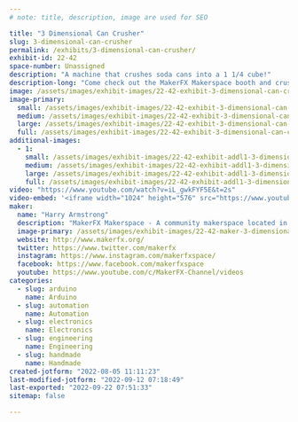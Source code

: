 ```yaml
---
# note: title, description, image are used for SEO

title: "3 Dimensional Can Crusher"
slug: 3-dimensional-can-crusher
permalink: /exhibits/3-dimensional-can-crusher/
exhibit-id: 22-42
space-number: Unassigned
description: "A machine that crushes soda cans into a 1 1/4 cube!"
description-long: "Come check out the MakerFX Makerspace booth and crush your own souvenir can."
image: /assets/images/exhibit-images/22-42-exhibit-3-dimensional-can-crusher-21-95-exhibit-3-dimensional-can-crusher-img-20210806-085939058-hdr-large-large.jpg
image-primary: 
  small: /assets/images/exhibit-images/22-42-exhibit-3-dimensional-can-crusher-21-95-exhibit-3-dimensional-can-crusher-img-20210806-085939058-hdr-large-small.jpg
  medium: /assets/images/exhibit-images/22-42-exhibit-3-dimensional-can-crusher-21-95-exhibit-3-dimensional-can-crusher-img-20210806-085939058-hdr-large-medium.jpg
  large: /assets/images/exhibit-images/22-42-exhibit-3-dimensional-can-crusher-21-95-exhibit-3-dimensional-can-crusher-img-20210806-085939058-hdr-large-large.jpg
  full: /assets/images/exhibit-images/22-42-exhibit-3-dimensional-can-crusher-21-95-exhibit-3-dimensional-can-crusher-img-20210806-085939058-hdr-large-full.jpg
additional-images: 
  - 1:
    small: /assets/images/exhibit-images/22-42-exhibit-addl1-3-dimensional-can-crusher-51703702095-a2b59c7457-c-small.jpg
    medium: /assets/images/exhibit-images/22-42-exhibit-addl1-3-dimensional-can-crusher-51703702095-a2b59c7457-c-medium.jpg
    large: /assets/images/exhibit-images/22-42-exhibit-addl1-3-dimensional-can-crusher-51703702095-a2b59c7457-c-large.jpg
    full: /assets/images/exhibit-images/22-42-exhibit-addl1-3-dimensional-can-crusher-51703702095-a2b59c7457-c-full.jpg
video: "https://www.youtube.com/watch?v=iL_gwkFYF5E&t=2s"
video-embed: '<iframe width="1024" height="576" src="https://www.youtube.com/embed/iL_gwkFYF5E?feature=oembed" frameborder="0" allow="accelerometer; autoplay; clipboard-write; encrypted-media; gyroscope; picture-in-picture" allowfullscreen title="3 dimensional can crusher debut at Orlando Megacon 2021"></iframe>'
maker: 
  name: "Harry Armstrong"
  description: "MakerFX Makerspace - A community makerspace located in Orlando, FL with the tools, resources and community to help you bring your idea to life!"
  image-primary: /assets/images/exhibit-images/22-42-maker-3-dimensional-can-crusher-oip-medium.jpg
  website: http://www.makerfx.org/
  twitter: https://www.twitter.com/makerfx
  instagram: https://www.instagram.com/makerfxspace/
  facebook: https://www.facebook.com/makerfxspace
  youtube: https://www.youtube.com/c/MakerFX-Channel/videos
categories: 
  - slug: arduino
    name: Arduino
  - slug: automation
    name: Automation
  - slug: electronics
    name: Electronics
  - slug: engineering
    name: Engineering
  - slug: handmade
    name: Handmade
created-jotform: "2022-08-05 11:11:23"
last-modified-jotform: "2022-09-12 07:18:49"
last-exported: "2022-09-22 07:51:33"
sitemap: false

---
```

